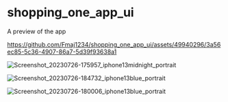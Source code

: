 # shopping_one_app_ui

A preview of the app

https://github.com/Fmaj1234/shopping_one_app_ui/assets/49940296/3a56ec85-5c36-4907-86a7-5d39f93638a1

![Screenshot_20230726-175957_iphone13midnight_portrait](https://github.com/Fmaj1234/shopping_one_app_ui/assets/49940296/ed0e238e-944c-49aa-ae01-5e052122741a)

![Screenshot_20230726-184732_iphone13blue_portrait](https://github.com/Fmaj1234/shopping_one_app_ui/assets/49940296/f7862ba3-730f-46fe-985a-783ffce4b0b6)

![Screenshot_20230726-180006_iphone13blue_portrait](https://github.com/Fmaj1234/shopping_one_app_ui/assets/49940296/39444c26-e759-4fa0-9a91-6bf83ab48429)
